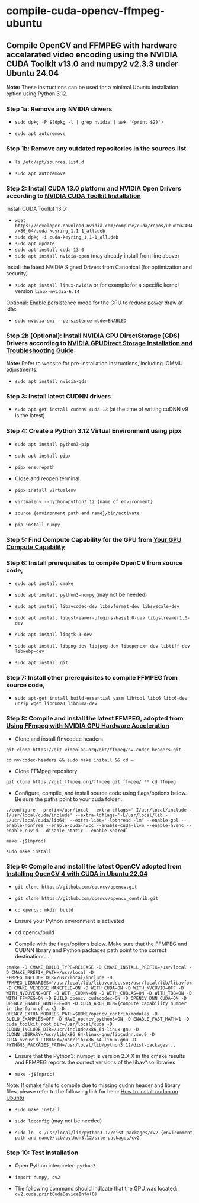 # compile-cuda-opencv-ffmpeg-ubuntu
## Compile OpenCV and FFMPEG with hardware accelarated video encoding using the NVIDIA CUDA Toolkit v13.0 and numpy2 v2.3.3 under Ubuntu 24.04

**Note:** These instructions can be used for a minimal Ubuntu installation option using Python 3.12.

### Step 1a: Remove any NVIDIA drivers

* `sudo dpkg -P $(dpkg -l | grep nvidia | awk '{print $2}')`

* `sudo apt autoremove`

### Step 1b: Remove any outdated repositories in the sources.list

* `ls /etc/apt/sources.list.d`

* `sudo apt autoremove`

### Step 2: Install CUDA 13.0 platform and NVIDIA Open Drivers according to [NVIDIA CUDA Toolkit Installation](https://developer.nvidia.com/cuda-downloads?target_os=Linux&target_arch=x86_64&Distribution=Ubuntu&target_version=24.04&target_type=deb_network)

Install CUDA Toolkit 13.0:

* `wget https://developer.download.nvidia.com/compute/cuda/repos/ubuntu2404/x86_64/cuda-keyring_1.1-1_all.deb`
* `sudo dpkg -i cuda-keyring_1.1-1_all.deb`
* `sudo apt update`
* `sudo apt install cuda-13-0`
* `sudo apt install nvidia-open` (may already install from line above)

Install the latest NVIDIA Signed Drivers from Canonical (for optimization and security)

* `sudo apt install linux-nvidia` or for example for a specific kernel version `linux-nvidia-6.14`

Optional: Enable persistence mode for the GPU to reduce power draw at idle:

* `sudo nvidia-smi --persistence-mode=ENABLED`

### Step 2b (Optional): Install NVIDIA GPU DirectStorage (GDS) Drivers according to [NVIDIA GPUDirect Storage Installation and Troubleshooting Guide](https://docs.nvidia.com/gpudirect-storage/troubleshooting-guide/index.html)

**Note:** Refer to website for pre-installation instructions, including IOMMU adjustments.

* `sudo apt install nvidia-gds`

### Step 3: Install latest CUDNN drivers 

* `sudo apt-get install cudnn9-cuda-13` (at the time of writing cuDNN v9 is the latest)

### Step 4: Create a Python 3.12 Virtual Environment using pipx

* `sudo apt install python3-pip`

* `sudo apt install pipx`

* `pipx ensurepath`

* Close and reopen terminal

* `pipx install virtualenv`

* `virtualenv --python=python3.12 {name of environment}`

* `source {environment path and name}/bin/activate`

* `pip install numpy`

### Step 5: Find Compute Capability for the GPU from [Your GPU Compute Capability](https://developer.nvidia.com/cuda-gpus)

### Step 6: Install prerequisites to compile OpenCV from source code, 

* `sudo apt install cmake`

* `sudo apt install python3-numpy` (may not be needed)

* `sudo apt install libavcodec-dev libavformat-dev libswscale-dev`

* `sudo apt install libgstreamer-plugins-base1.0-dev libgstreamer1.0-dev`

* `sudo apt install libgtk-3-dev`

* `sudo apt install libpng-dev libjpeg-dev libopenexr-dev libtiff-dev libwebp-dev`

* `sudo apt install git`

### Step 7: Install other prerequisites to compile FFMPEG from source code, 

* `sudo apt-get install build-essential yasm libtool libc6 libc6-dev unzip wget libnuma1 libnuma-dev`

### Step 8: Compile and install the latest FFMPEG, adopted from [Using FFmpeg with NVIDIA GPU Hardware Acceleration](https://docs.nvidia.com/video-technologies/video-codec-sdk/11.1/ffmpeg-with-nvidia-gpu/index.html)

* Clone and install ffnvcodec headers

`git clone https://git.videolan.org/git/ffmpeg/nv-codec-headers.git`

`cd nv-codec-headers && sudo make install && cd –`

* Clone FFMpeg repository
  
`git clone https://git.ffmpeg.org/ffmpeg.git ffmpeg/ ** cd ffmpeg`

* Configure, compile, and install source code using flags/options below. Be sure the paths point to your cuda folder...

```
./configure --prefix=/usr/local --extra-cflags='-I/usr/local/include -I/usr/local/cuda/include' --extra-ldflags='-L/usr/local/lib -L/usr/local/cuda/lib64' --extra-libs='-lpthread -lm' --enable-gpl --enable-nonfree --enable-cuda-nvcc --enable-cuda-llvm --enable-nvenc --enable-cuvid --disable-static --enable-shared`
```

`make -j$(nproc)`

`sudo make install`

### Step 9: Compile and install the latest OpenCV adopted from [Installing OpenCV 4 with CUDA in Ubuntu 22.04](https://towardsdev.com/installing-opencv-4-with-cuda-in-ubuntu-20-04-fde6d6a0a367)

* `git clone https://github.com/opencv/opencv.git`

* `git clone https://github.com/opencv/opencv_contrib.git`

* `cd opencv; mkdir build`

* Ensure your Python environment is activated

* cd opencv/build

* Compile with the flags/options below. Make sure that the FFMPEG and CUDNN library and Python packages path point to the correct destinations...

```
cmake -D CMAKE_BUILD_TYPE=RELEASE -D CMAKE_INSTALL_PREFIX=/usr/local -D CMAKE_PREFIX_PATH=/usr/local -D FFMPEG_INCLUDE_DIR=/usr/local/include -D FFMPEG_LIBRARIES="/usr/local/lib/libavcodec.so;/usr/local/lib/libavformat.so;/usr/local/lib/libavutil.so;/usr/local/lib/libswscale.so" -D CMAKE_VERBOSE_MAKEFILE=ON -D WITH_CUDA=ON -D WITH_NVCUVID=OFF -D WITH_NVCUVENC=OFF -D WITH_CUDNN=ON -D WITH_CUBLAS=ON -D WITH_TBB=ON -D WITH_FFMPEG=ON -D BUILD_opencv_cudacodec=ON -D OPENCV_DNN_CUDA=ON -D OPENCV_ENABLE_NONFREE=ON -D CUDA_ARCH_BIN={compute capability number in the form of x.x} -D OPENCV_EXTRA_MODULES_PATH=$HOME/opencv_contrib/modules -D BUILD_EXAMPLES=OFF -D HAVE_opencv_python3=ON -D ENABLE_FAST_MATH=1 -D cuda_toolkit_root_dir=/usr/local/cuda -D CUDNN_INCLUDE_DIR=/usr/include/x86_64-linux-gnu -D CUDNN_LIBRARY=/usr/lib/x86_64-linux-gnu/libcudnn.so.9 -D CUDA_nvcuvid_LIBRARY=/usr/lib/x86_64-linux.gnu -D PYTHON3_PACKAGES_PATH=/usr/local/lib/python3.12/dist-packages ..
```

* Ensure that the Python3: numpy: is version 2.X.X in the cmake results and FFMPEG reports the correct versions of the libav*.so libraries

* `make -j$(nproc)`

Note: If cmake fails to compile due to missing cudnn header and library files, please refer to the following link for help: [How to install cudnn on Ubuntu](https://askubuntu.com/questions/767269/how-can-i-install-cudnn-on-ubuntu-16-04/767270#767270)

* `sudo make install`

* `sudo ldconfig` (may not be needed)

* `sudo ln -s /usr/local/lib/python3.12/dist-packages/cv2 {environment path and name}/lib/python3.12/site-packages/cv2`

### Step 10: Test installation

* Open Python interpreter: `python3`

* `import numpy, cv2`

* The following command should indicate that the GPU was located: `cv2.cuda.printCudaDeviceInfo(0)`
